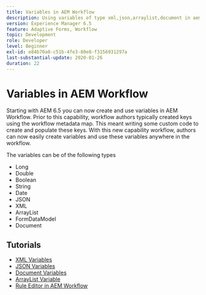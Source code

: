 ```yaml
---
title: Variables in AEM Workflow
description: Using variables of type xml,json,arraylist,document in aem workflow
version: Experience Manager 6.5
feature: Adaptive Forms, Workflow
topic: Development
role: Developer
level: Beginner
exl-id: e84b70a0-c51b-4fe3-80e8-f3156931297a
last-substantial-update: 2020-01-26
duration: 22
---
```

# Variables in AEM Workflow

Starting with AEM 6.5 you can now create and use variables in AEM Workflow. Prior to this capability, workflow authors typically created keys using the workflow metadata map. This meant writing some custom code to create and populate these keys. With this new capability workflow, authors can now easily create variables and use these variables anywhere in the workflow.

The variables can be of the following types

* Long
* Double
* Boolean
* String
* Date
* JSON
* XML
* ArrayList
* FormDataModel
* Document

## Tutorials

* [XML Variables](part1.md)
* [JSON Variables](part2.md)
* [Document Variables](part3.md)
* [ArrayList Variable](part4.md)
* [Rule Editor in AEM Workflow](part5.md)
